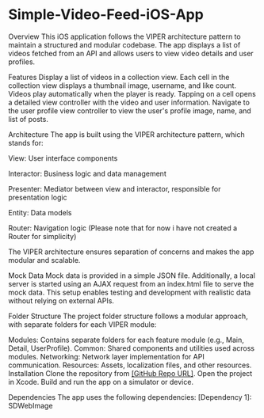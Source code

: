 # Simple-Video-Feed-iOS-App

Overview
This iOS application follows the VIPER architecture pattern to maintain a structured and modular codebase. The app displays a list of videos fetched from an API and allows users to view video details and user profiles.

Features
Display a list of videos in a collection view.
Each cell in the collection view displays a thumbnail image, username, and like count.
Videos play automatically when the player is ready.
Tapping on a cell opens a detailed view controller with the video and user information.
Navigate to the user profile view controller to view the user's profile image, name, and list of posts.


Architecture
The app is built using the VIPER architecture pattern, which stands for:

View: User interface components

Interactor: Business logic and data management

Presenter: Mediator between view and interactor, responsible for presentation logic

Entity: Data models

Router: Navigation logic (Please note that for now i have not created a Router for simplicity)

The VIPER architecture ensures separation of concerns and makes the app modular and scalable.

Mock Data
Mock data is provided in a simple JSON file. Additionally, a local server is started using an AJAX request from an index.html file to serve the mock data. This setup enables testing and development with realistic data without relying on external APIs.

Folder Structure
The project folder structure follows a modular approach, with separate folders for each VIPER module:

Modules: Contains separate folders for each feature module (e.g., Main, Detail, UserProfile).
Common: Shared components and utilities used across modules.
Networking: Network layer implementation for API communication.
Resources: Assets, localization files, and other resources.
Installation
Clone the repository from [[GitHub Repo URL]](https://github.com/akhil1907/Simple-Video-Feed-iOS-App).
Open the project in Xcode.
Build and run the app on a simulator or device.

Dependencies
The app uses the following dependencies:
[Dependency 1]: SDWebImage 
